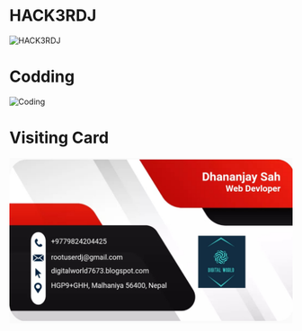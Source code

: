 
# HACK3RDJ

<img alt="HACK3RDJ" src="https://github.com/rootuserdj/rootuserdj/blob/master/15667.gif">

# Codding

<img alt="Coding"  src="https://c.tenor.com/qJ5evVs-_uUAAAAC/coding.gif">

# Visiting Card

<img src="https://github.com/rootuserdj/rootuserdj/blob/master/Screenshot_2022-08-11-01-44-59-05_4a5c017d345573e8ef682f0cf07146f7.jpg" >
